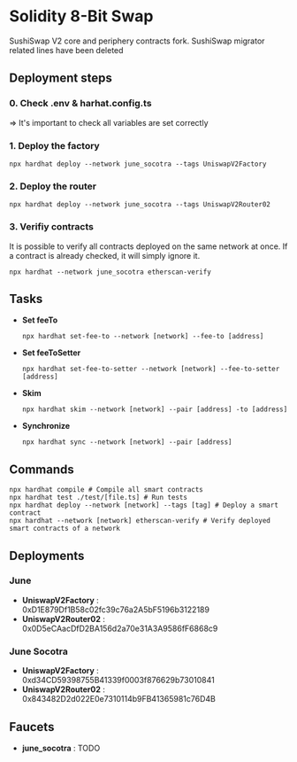 # Solidity 8-Bit Swap

SushiSwap V2 core and periphery contracts fork.
SushiSwap migrator related lines have been deleted
## Deployment steps

### 0. Check .env & harhat.config.ts 
=> It's important to check all variables are set correctly

### 1. Deploy the factory

`npx hardhat deploy --network june_socotra --tags UniswapV2Factory`

### 2. Deploy the router

`npx hardhat deploy --network june_socotra --tags UniswapV2Router02`


### 3. Verifiy contracts
It is possible to verify all contracts deployed on the same network at once. If a contract is already checked, it will simply ignore it.

`npx hardhat --network june_socotra etherscan-verify`

## Tasks

- **Set feeTo**
  ```shell
  npx hardhat set-fee-to --network [network] --fee-to [address]
  ```
- **Set feeToSetter**
  ```shell
  npx hardhat set-fee-to-setter --network [network] --fee-to-setter [address]
  ```
- **Skim**
  ```shell
  npx hardhat skim --network [network] --pair [address] -to [address]
  ```
- **Synchronize**
  ```shell
  npx hardhat sync --network [network] --pair [address]
  ```

## Commands

```shell
npx hardhat compile # Compile all smart contracts
npx hardhat test ./test/[file.ts] # Run tests
npx hardhat deploy --network [network] --tags [tag] # Deploy a smart contract
npx hardhat --network [network] etherscan-verify # Verify deployed smart contracts of a network
```

## Deployments
### June
- **UniswapV2Factory** : 0xD1E879Df1B58c02fc39c76a2A5bF5196b3122189
- **UniswapV2Router02** : 0x0D5eCAacDfD2BA156d2a70e31A3A9586fF6868c9

### June Socotra
- **UniswapV2Factory** : 0xd34CD59398755B41339f0003f876629b73010841
- **UniswapV2Router02** : 0x843482D2d022E0e7310114b9FB41365981c76D4B


## Faucets
- **june_socotra** : TODO

